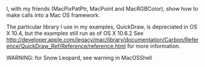 I, with my friends (MacPixPatPtr, MacPoint and MacRGBColor), show how to make calls into a Mac OS framework.The particular library I use in my examples, QuickDraw, is depreciated in OS X 10.4, but the examples still run as of OS X 10.6.2See http://developer.apple.com/legacy/mac/library/documentation/Carbon/Reference/QuickDraw_Ref/Reference/reference.html for more information.WARNING: for Snow Leopard, see warning in MacOSShell